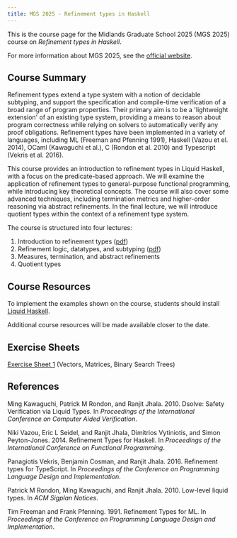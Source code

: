 ```yaml
---
title: MGS 2025 - Refinement types in Haskell
---
```


This is the course page for the Midlands Graduate School 2025 (MGS 2025) course on *Refinement types in Haskell*.

For more information about MGS 2025, see the [official website](https://www.andreipopescu.uk/MGS_Sheffield/MGS2025.html).

## Course Summary

Refinement types extend a type system with a notion of decidable subtyping, and support the specification and compile-time verification of a broad range of program properties. Their primary aim is to be a 'lightweight extension' of an existing type system, providing a means to reason about program correctness while relying on solvers to automatically verify any proof obligations. Refinement types have been implemented in a variety of languages, including ML (Freeman and Pfenning 1991), Haskell (Vazou et el. 2014), OCaml (Kawaguchi et al.), C (Rondon et al. 2010) and Typescript (Vekris et al. 2016).

This course provides an introduction to refinement types in Liquid Haskell, with a focus on the predicate-based approach. We will examine the application of refinement types to general-purpose functional programming, while introducing key theoretical concepts. The course will also cover some advanced techniques, including termination metrics and higher-order reasoning via abstract refinements. In the final lecture, we will introduce quotient types within the context of a refinement type system.

The course is structured into four lectures:

1. Introduction to refinement types ([pdf](/pdf/Lecture1.pdf))
2. Refinement logic, datatypes, and subtyping ([pdf](/pdf/Lecture2.pdf))
3. Measures, termination, and abstract refinements
4. Quotient types

## Course Resources

To implement the examples shown on the course, students should install [Liquid Haskell](https://ucsd-progsys.github.io/liquidhaskell/).

Additional course resources will be made available closer to the date.

## Exercise Sheets

[Exercise Sheet 1](/pdf/Exercise1.pdf) (Vectors, Matrices, Binary Search Trees)

## References
Ming Kawaguchi, Patrick M Rondon, and Ranjit Jhala. 2010. Dsolve: Safety Verification via Liquid Types. In *Proceedings of the International Conference on Computer Aided Verification*.

Niki Vazou, Eric L Seidel, and Ranjit Jhala, Dimitrios Vytiniotis, and Simon Peyton-Jones. 2014. Refinement Types for Haskell. In *Proceedings of the International Conference on Functional Programming*.

Panagiotis Vekris, Benjamin Cosman, and Ranjit Jhala. 2016. Refinement types for TypeScript. In *Proceedings of the Conference on Programming Language Design and Implementation*.

Patrick M Rondon, Ming Kawaguchi, and Ranjit Jhala. 2010. Low-level liquid types. In *ACM Sigplan Notices*.

Tim Freeman and Frank Pfenning. 1991. Refinement Types for ML. In *Proceedings of the Conference on Programming Language Design and Implementation*.
